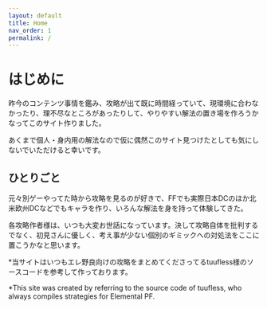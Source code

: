 ```yaml
---
layout: default
title: Home
nav_order: 1
permalink: /
---
```


# はじめに

昨今のコンテンツ事情を鑑み、攻略が出て既に時間経っていて、現環境に合わなかったり、理不尽なところがあったりして、やりやすい解法の置き場を作ろうかなってこのサイト作りました。

あくまで個人・身内用の解法なので仮に偶然このサイト見つけたとしても気にしないでいただけると幸いです。

## ひとりごと
元々別ゲーやってた時から攻略を見るのが好きで、FFでも実際日本DCのほか北米欧州DCなどでもキャラを作り、いろんな解法を身を持って体験してきた。

各攻略作者様は、いつも大変お世話になっています。決して攻略自体を批判するでなく、初見さんに優しく、考え事が少ない個別のギミックへの対処法をここに置こうかなと思います。

*当サイトはいつもエレ野良向けの攻略をまとめてくださってるtuufless様のソースコードを参考して作っております。

*This site was created by referring to the source code of tuufless, who always compiles strategies for Elemental PF.
